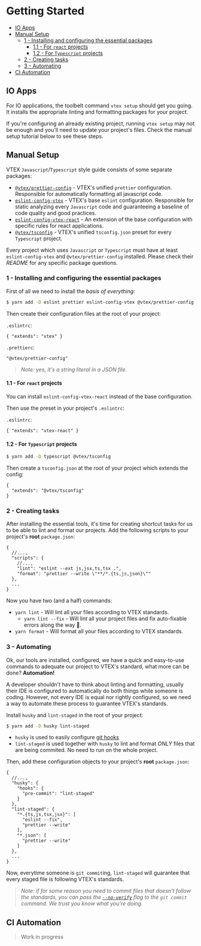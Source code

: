 # Getting Started

<!-- @import "[TOC]" {cmd="toc" depthFrom=2 depthTo=6 orderedList=false} -->

<!-- code_chunk_output -->

- [IO Apps](#io-apps)
- [Manual Setup](#manual-setup)
  - [1 - Installing and configuring the essential packages](#1-installing-and-configuring-the-essential-packages)
    - [1.1 - For `react` projects](#11-for-react-projects)
    - [1.2 - For `Typescript` projects](#12-for-typescript-projects)
  - [2 - Creating tasks](#2-creating-tasks)
  - [3 - Automating](#3-automating)
- [CI Automation](#ci-automation)

<!-- /code_chunk_output -->

## IO Apps

For IO applications, the toolbelt command `vtex setup` should get you going. It installs the appropriate linting and formatting packages for your project.

If you're configuring an already existing project, running `vtex setup` may not be enough and you'll need to update your project's files. Check the manual setup tutorial below to see these steps.

## Manual Setup

VTEX `Javascript`/`Typescript` style guide consists of some separate packages:

- [`@vtex/prettier-config`](/packages/prettier-config) - VTEX's unified `prettier` configuration. Responsible for automatically formatting all javascript code.
- [`eslint-config-vtex`](/packages/eslint-config-vtex) - VTEX's base `eslint` configuration. Responsible for static analyzing every `Javascript` code and guaranteeing a baseline of code quality and good practices.
- [`eslint-config-vtex-react`](/packages/eslint-config-vtex-react) - An extension of the base configuration with specific rules for react applications.
- [`@vtex/tsconfig`](/packages/tsconfig) - VTEX's unified `tsconfig.json` preset for every `Typescript` project.

Every project which uses `Javascript` or `Typescript` must have at least `eslint-config-vtex` and `@vtex/prettier-config` installed. Please check their _README_ for any specific package questions.

### 1 - Installing and configuring the essential packages

First of all we need to install the _basis of everything_:

```bash
$ yarn add -D eslint prettier eslint-config-vtex @vtex/prettier-config
```

Then create their configuration files at the root of your project:

`.eslintrc`:

```jsonc
{ "extends": "vtex" }
```

`.prettierc`:

```jsonc
"@vtex/prettier-config"
```

> _Note: yes, it's a string literal in a JSON file._

#### 1.1 - For `react` projects

You can install `eslint-config-vtex-react` instead of the base configuration.

Then use the preset in your project's `.eslintrc`:

`.eslintrc`:

```jsonc
{ "extends": "vtex-react" }
```

#### 1.2 - For `Typescript` projects

```bash
$ yarn add -D typescript @vtex/tsconfig
```

Then create a `tsconfig.json` at the root of your project which extends the config:

```jsonc
{
  "extends": "@vtex/tsconfig"
}
```

### 2 - Creating tasks

After installing the essential tools, it's time for creating shortcut tasks for us to be able to lint and format our projects. Add the following scripts to your project's **root** `package.json`:

```jsonc
{
  //...,
  "scripts": {
    //...,
    "lint": "eslint --ext js,jsx,ts,tsx .",
    "format": "prettier --write \"**/*.{ts,js,json}\""
  },
  ...
}
```

Now you have two (and a half) commands:

- `yarn lint` - Will lint all your files according to VTEX standards.
  - `yarn lint --fix` - Will lint all your project files and fix auto-fixable errors along the way :tada:.
- `yarn format` - Will format all your files according to VTEX standards.

### 3 - Automating

Ok, our tools are installed, configured, we have a quick and easy-to-use commands to adequate our project to VTEX's standard, what more can be done? **Automation!**

A developer shouldn't have to think about linting and formatting, usually their IDE is configured to automatically do both things while someone is coding. However, not every IDE is equal nor rightly configured, so we need a way to automate these process to guarantee VTEX's standards.

Install `husky` and `lint-staged` in the root of your project:

```bash
$ yarn add -D husky lint-staged
```

- `husky` is used to easily configure [git hooks](https://git-scm.com/book/en/v2/Customizing-Git-Git-Hooks)
- `lint-staged` is used together with `husky` to lint and format _ONLY_ files that are being commited. No need to run on the whole project.

Then, add these configuration objects to your project's **root** `package.json`:

```jsonc
{
  //...,
  "husky": {
    "hooks": {
      "pre-commit": "lint-staged"
    }
  },
  "lint-staged": {
    "*.{ts,js,tsx,jsx}": [
      "eslint --fix",
      "prettier --write"
    ],
    "*.json": [
      "prettier --write"
    ]
  },
  ...
}
```

Now, everytime someone is `git commit`ing, `lint-staged` will guarantee that every staged file is following VTEX's standards.

> _Note: if for some reason you need to commit files that doesn't follow the standards, you can pass the [`--no-verify`](https://git-scm.com/docs/git-commit#Documentation/git-commit.txt---no-verify) flag to the `git commit` command. We trust you know what you're doing._

## CI Automation

> Work in progress

